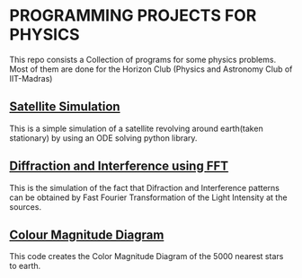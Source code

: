 # PROGRAMMING PROJECTS FOR PHYSICS
This repo consists a Collection of programs for some physics problems. Most of them are done for the Horizon Club (Physics and Astronomy Club of IIT-Madras)

## [Satellite Simulation](https://github.com/CoderNeo17/Programming-for-Physics/blob/main/SatelliteSimulation.ipynb)
This is a simple simulation of a satellite revolving around earth(taken stationary) by using an ODE solving python library.
## [Diffraction and Interference using FFT](https://github.com/CoderNeo17/Programming-for-Physics/blob/main/fft_Diffraction_Interference.ipynb)
This is the simulation of the fact that Difraction and Interference patterns can be obtained by Fast Fourier Transformation of the Light Intensity at the sources.
## [Colour Magnitude Diagram](https://github.com/CoderNeo17/Programming-for-Physics/blob/main/ColorMagnitudeDiagram.ipynb)
This code creates the Color Magnitude Diagram of the 5000 nearest stars to earth.
